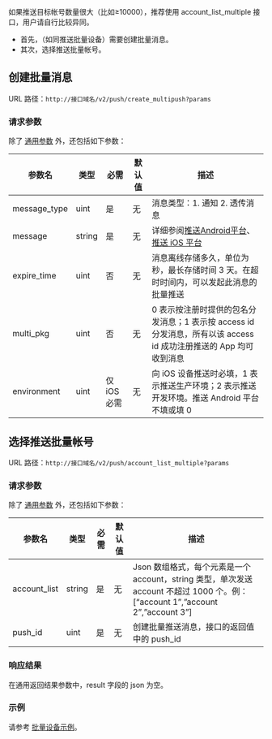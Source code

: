 如果推送目标帐号数量很大（比如≥10000），推荐使用 account_list_multiple 接口，用户请自行比较异同。
- 首先，（如同推送批量设备）需要创建批量消息。
- 其次，选择推送批量帐号。

## 创建批量消息
URL 路径：`http://接口域名/v2/push/create_multipush?params`

### 请求参数
除了 [通用参数](/document/product/548/14705 ) 外，还包括如下参数：

|参数名|	类型	|必需|	默认值|	描述|
|-|-|-|-|-|
|message_type|	uint|	是	|无|	消息类型：1. 通知 2. 透传消息|
|message	|string|	是|	无	|详细参阅[推送Android平台](/document/product/548/14716)、[推送 iOS 平台](/document/product/548/14717)|
|expire_time|	uint|	否|	无|	消息离线存储多久，单位为秒，最长存储时间 3 天。在超时时间内，可以发起此消息的批量推送|
|multi_pkg|	uint	|否|	无|	0 表示按注册时提供的包名分发消息；1 表示按 access id 分发消息，所有以该 access id 成功注册推送的 App 均可收到消息| 
|environment|	uint|	仅 iOS 必需|	无|	向 iOS 设备推送时必填，1 表示推送生产环境；2 表示推送开发环境。推送 Android 平台不填或填 0|

## 选择推送批量帐号

URL 路径：`http://接口域名/v2/push/account_list_multiple?params`

### 请求参数
除了 [通用参数](/document/product/548/14705 ) 外，还包括如下参数：

|参数名|	类型|	必需|	默认值|	描述|
|-|-|-|-|-|
|account_list|	string|	是|	无|	Json 数组格式，每个元素是一个 account，string 类型，单次发送 account 不超过 1000 个。例：[“account 1”,”account 2”,”account 3”]|
|push_id|	uint|	是	|无|	创建批量推送消息，接口的返回值中的 push_id|

### 响应结果
在通用返回结果参数中，result 字段的 json 为空。

### 示例
请参考 [批量设备示例](/document/product/548/14709)。

